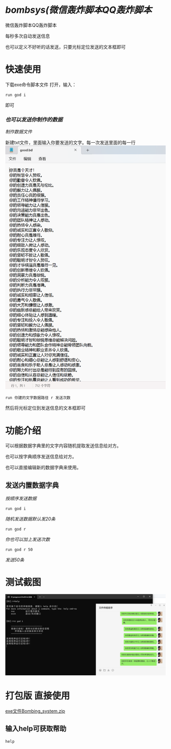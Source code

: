 # *bombsys(微信轰炸脚本QQ轰炸脚本*
微信轰炸脚本QQ轰炸脚本

每秒多次自动发送信息

也可以定义不好听的话发送，只要光标定位发送的文本框即可



# 快速使用
下载exe命令脚本文件
打开，输入：
```
run god i
```
即可

### *也可以发送你制作的数据*
*制作数据文件*

新建txt文件，里面输入你要发送的文字。每一次发送里面的每一行
![测试图片](https://github.com/GCLgaici/bombdsys/blob/3afdd0a90418efab9b61c4e1ea8d0be2d30bed79/github/pmjt2_2024-02-22%20055458.png)
```
run 你建的文字数据路径 r 发送次数
```
然后将光标定位到发送信息的文本框即可





# 功能介绍
可以根据数据字典里的文字内容随机提取发送信息给对方。

也可以按字典顺序发送信息给对方。

也可以直接编辑新的数据字典来使用。





## 发送内置数据字典

*按顺序发送数据*

```
run god i
```

*随机发送数据默认发20条*

```
run god r
```

*你也可以加上发送次数*

```
run god r 50
```
*发送50条*



# 测试截图
![测试图片](https://github.com/GCLgaici/bombdsys/blob/27f515cf2ee2b54a240e0b17ded53f11b2552651/github/pmjt2024-02-22%20053448.png)





# 打包版 直接使用
[exe文件Bombing_system.zip](https://github.com/GCLgaici/bombdsys/releases/download/untagged-e16a7f231a9a52b02dbf/Bombing_system.zip)

## 输入help可获取帮助
```
help
```
